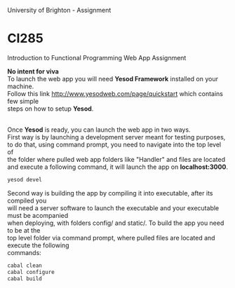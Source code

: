 University of Brighton - Assignment

# CI285
Introduction to Functional Programming Web App Assignment<br>

**No intent for viva**<br>
To launch the web app you will need **Yesod Framework** installed on your machine.<br>
Follow this link http://www.yesodweb.com/page/quickstart which contains few simple<br>
steps on how to setup **Yesod**.<br><br>

Once **Yesod** is ready, you can launch the web app in two ways.<br>
First way is by launching a development server meant for testing purposes,<br>
to do that, using command prompt, you need to navigate into the top level of<br>
the folder where pulled web app folders like "Handler" and files are located<br>
and execute a following command, it will launch the app on **localhost:3000**.<br>

```cmd
yesod devel
```

Second way is building the app by compiling it into executable, after its compiled you<br>
will need a server software to launch the executable and your executable must be acompanied<br>
when deploying, with folders config/ and static/. To build the app you need to be at the<br>
top level folder via command prompt, where pulled files are located and execute the following<br>
commands:<br>

```cmd
cabal clean
cabal configure
cabal build
```
